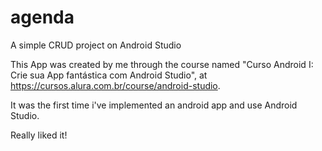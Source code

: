# agenda
A simple CRUD project on Android Studio

This App was created by me through the course named "Curso Android I: Crie sua App fantástica com Android Studio", at https://cursos.alura.com.br/course/android-studio.

It was the first time i've implemented an android app and use Android Studio.

Really liked it!
